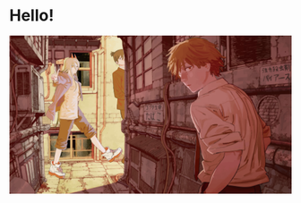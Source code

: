 # Hello!

 

![chainsawman](https://github.com/Yuhehe/yuhehe.github.io/blob/main/docs/index.assets/chainsawman.png)

